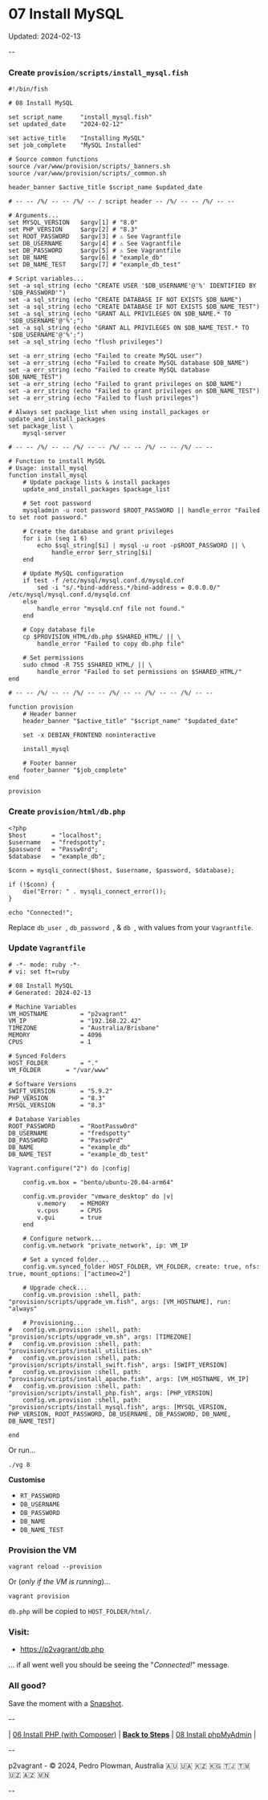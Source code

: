 # 07 Install MySQL

Updated: 2024-02-13

--

### Create `provision/scripts/install_mysql.fish`

```
#!/bin/fish

# 08 Install MySQL

set script_name     "install_mysql.fish"
set updated_date    "2024-02-12"

set active_title    "Installing MySQL"
set job_complete    "MySQL Installed"

# Source common functions
source /var/www/provision/scripts/_banners.sh
source /var/www/provision/scripts/_common.sh

header_banner $active_title $script_name $updated_date

# -- -- /%/ -- -- /%/ -- / script header -- /%/ -- -- /%/ -- --

# Arguments...
set MYSQL_VERSION   $argv[1] # "8.0"
set PHP_VERSION     $argv[2] # "8.3"
set ROOT_PASSWORD   $argv[3] # ⚠️ See Vagrantfile
set DB_USERNAME     $argv[4] # ⚠️ See Vagrantfile
set DB_PASSWORD     $argv[5] # ⚠️ See Vagrantfile
set DB_NAME         $argv[6] # "example_db"
set DB_NAME_TEST    $argv[7] # "example_db_test"

# Script variables...
set -a sql_string (echo "CREATE USER '$DB_USERNAME'@'%' IDENTIFIED BY '$DB_PASSWORD'")
set -a sql_string (echo "CREATE DATABASE IF NOT EXISTS $DB_NAME")
set -a sql_string (echo "CREATE DATABASE IF NOT EXISTS $DB_NAME_TEST")
set -a sql_string (echo "GRANT ALL PRIVILEGES ON $DB_NAME.* TO '$DB_USERNAME'@'%';")
set -a sql_string (echo "GRANT ALL PRIVILEGES ON $DB_NAME_TEST.* TO '$DB_USERNAME'@'%';")
set -a sql_string (echo "flush privileges")

set -a err_string (echo "Failed to create MySQL user")
set -a err_string (echo "Failed to create MySQL database $DB_NAME")
set -a err_string (echo "Failed to create MySQL database $DB_NAME_TEST")
set -a err_string (echo "Failed to grant privileges on $DB_NAME")
set -a err_string (echo "Failed to grant privileges on $DB_NAME_TEST")
set -a err_string (echo "Failed to flush privileges")

# Always set package_list when using install_packages or update_and_install_packages
set package_list \
	mysql-server

# -- -- /%/ -- -- /%/ -- -- /%/ -- -- /%/ -- -- /%/ -- --

# Function to install MySQL
# Usage: install_mysql
function install_mysql
	# Update package lists & install packages
	update_and_install_packages $package_list

	# Set root password
	mysqladmin -u root password $ROOT_PASSWORD || handle_error "Failed to set root password."

	# Create the database and grant privileges
	for i in (seq 1 6)
		echo $sql_string[$i] | mysql -u root -p$ROOT_PASSWORD || \
			handle_error $err_string[$i]
	end

	# Update MySQL configuration
	if test -f /etc/mysql/mysql.conf.d/mysqld.cnf
		sed -i "s/.*bind-address.*/bind-address = 0.0.0.0/" /etc/mysql/mysql.conf.d/mysqld.cnf
	else
		handle_error "mysqld.cnf file not found."
	end

	# Copy database file
	cp $PROVISION_HTML/db.php $SHARED_HTML/ || \
		handle_error "Failed to copy db.php file"

	# Set permissions
	sudo chmod -R 755 $SHARED_HTML/ || \
		handle_error "Failed to set permissions on $SHARED_HTML/"
end

# -- -- /%/ -- -- /%/ -- -- /%/ -- -- /%/ -- -- /%/ -- --

function provision
	# Header banner
	header_banner "$active_title" "$script_name" "$updated_date"

	set -x DEBIAN_FRONTEND noninteractive

	install_mysql

	# Footer banner
	footer_banner "$job_complete"
end

provision
```

### Create `provision/html/db.php`

```
<?php
$host       = "localhost";
$username   = "fredspotty";
$password   = "Passw0rd";
$database   = "example_db";

$conn = mysqli_connect($host, $username, $password, $database);

if (!$conn) {
    die("Error: " . mysqli_connect_error());
}

echo "Connected!";
```

Replace `db_user `, `db_password `, & `db `, with values from your `Vagrantfile`.

### Update `Vagrantfile`

```
# -*- mode: ruby -*-
# vi: set ft=ruby

# 08 Install MySQL
# Generated: 2024-02-13

# Machine Variables
VM_HOSTNAME         = "p2vagrant"
VM_IP               = "192.168.22.42"
TIMEZONE            = "Australia/Brisbane"
MEMORY              = 4096
CPUS                = 1

# Synced Folders
HOST_FOLDER         = "."
VM_FOLDER       = "/var/www"

# Software Versions
SWIFT_VERSION       = "5.9.2"
PHP_VERSION         = "8.3"
MYSQL_VERSION       = "8.3"

# Database Variables
ROOT_PASSWORD       = "RootPassw0rd"
DB_USERNAME         = "fredspotty"
DB_PASSWORD         = "Passw0rd"
DB_NAME             = "example_db"
DB_NAME_TEST        = "example_db_test"

Vagrant.configure("2") do |config|

	config.vm.box = "bento/ubuntu-20.04-arm64"

	config.vm.provider "vmware_desktop" do |v|
		v.memory    = MEMORY
		v.cpus      = CPUS
		v.gui       = true
	end

	# Configure network...
	config.vm.network "private_network", ip: VM_IP

	# Set a synced folder...
	config.vm.synced_folder HOST_FOLDER, VM_FOLDER, create: true, nfs: true, mount_options: ["actimeo=2"]

	# Upgrade check...
	config.vm.provision :shell, path: "provision/scripts/upgrade_vm.fish", args: [VM_HOSTNAME], run: "always"

	# Provisioning...
#	config.vm.provision :shell, path: "provision/scripts/upgrade_vm.sh", args: [TIMEZONE]
#	config.vm.provision :shell, path: "provision/scripts/install_utilities.sh"
#	config.vm.provision :shell, path: "provision/scripts/install_swift.fish", args: [SWIFT_VERSION]
#	config.vm.provision :shell, path: "provision/scripts/install_apache.fish", args: [VM_HOSTNAME, VM_IP]
#	config.vm.provision :shell, path: "provision/scripts/install_php.fish", args: [PHP_VERSION]
	config.vm.provision :shell, path: "provision/scripts/install_mysql.fish", args: [MYSQL_VERSION, PHP_VERSION, ROOT_PASSWORD, DB_USERNAME, DB_PASSWORD, DB_NAME, DB_NAME_TEST]

end
```

Or run...

```
./vg 8
```

**Customise**

* `RT_PASSWORD`
* `DB_USERNAME`
* `DB_PASSWORD`
* `DB_NAME`
* `DB_NAME_TEST`

### Provision the VM

```
vagrant reload --provision
```

Or (*only if the VM is running*)...

```
vagrant provision
```

`db.php` will be copied to `HOST_FOLDER/html/`.

### Visit:

* [https://p2vagrant/db.php](https://p2vagrant/db.php)

... if all went well you should be seeing the "*Connected!*" message.

### All good?

Save the moment with a [Snapshot](./Snapshots.md).

--

<!-- 07 Install MySQL -->
| [06 Install PHP (with Composer)](./06_Install_PHP.md)
| [**Back to Steps**](../README.md)
| [08 Install phpMyAdmin](./08_Install_phpMyAdmin.md)
|

--

p2vagrant - &copy; 2024, Pedro Plowman, Australia 🇦🇺 🇺🇦 🇰🇿 🇰🇬 🇹🇯 🇹🇲 🇺🇿 🇦🇿 🇲🇳

--
